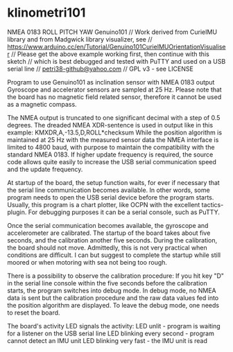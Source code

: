 # klinometri101
NMEA 0183 ROLL PITCH YAW Genuino101
// Work derived from CurieIMU library and from Madgwick library visualizer, see
// https://www.arduino.cc/en/Tutorial/Genuino101CurieIMUOrientationVisualiser
// Please get the above example working first, then continue with this sketch
// which is best debugged and tested with PuTTY and used on a USB serial line 
// petri38-github@yahoo.com
// GPL v3 - see LICENSE

Program to use Genuino101 as inclination sensor with NMEA 0183 output
Gyroscope and accelerator sensors are sampled at 25 Hz.
Please note that the board has no magnetic field related sensor,
therefore it cannot be used as a magnetic compass.

The NMEA output is truncated to one significant decimal with a step of
0.5 degrees. The dreaded NMEA XDR-sentence is used in output
like in this example: KMXDR,A,-13.5,D,ROLL*checksum
While the position algorithm is maintained at 25 Hz with the measured
sensor data the NMEA interface is limited to 4800 baud, with purpose
to maintain the compatibility with the standard NMEA 0183. If higher
update frequency is required, the source code allows quite easily to
increase the USB serial communication speed and the update frequency.

At startup of the board, the setup function waits, for ever if necessary
that the serial line communication becomes available. In other words,
some program needs to open the USB serial device before the program starts.
Usually, this program is a chart plotter, like OCPN with the excellent
tactics-plugin. For debugging purposes it can be a serial console, such
as PuTTY.

Once the serial communication becomes available, the gyroscope and
accelerometer are calibrated. The startup of the board takes about five
seconds, and the calibration another five seconds. During the calibration,
the board should not move. Admittedly, this is not very practical
when conditions are difficult. I can but suggest to complete the startup
while still moored or when motoring with sea not being too rough.

There is a possibility to observe the calibration procedure:
If you hit key "D" in the serial line console within the five seconds
before the calibration starts, the program switches into debug mode.
In debug mode, no NMEA data is sent but the calibration procedure and
the raw data values fed into the position algorithm are displayed. To
leave the debug mode, one needs to reset the board.

The board's activity LED signals the activity:
LED unlit - program is waiting for a listener on the USB serial line
LED blinking every second - program cannot detect an IMU unit
LED blinking very fast - the IMU unit is read



